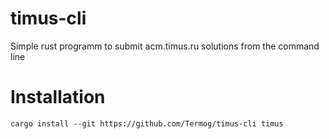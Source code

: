 # timus-cli

Simple rust programm to submit acm.timus.ru solutions from the command line 

# Installation

```shell
cargo install --git https://github.com/Termog/timus-cli timus
```
